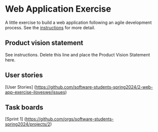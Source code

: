 # Web Application Exercise

A little exercise to build a web application following an agile development process. See the [instructions](instructions.md) for more detail.

## Product vision statement

See instructions. Delete this line and place the Product Vision Statement here.

## User stories

[User Stories] (https://github.com/software-students-spring2024/2-web-app-exercise-iloveswe/issues)

## Task boards

[Sprint 1] (https://github.com/orgs/software-students-spring2024/projects/2)

